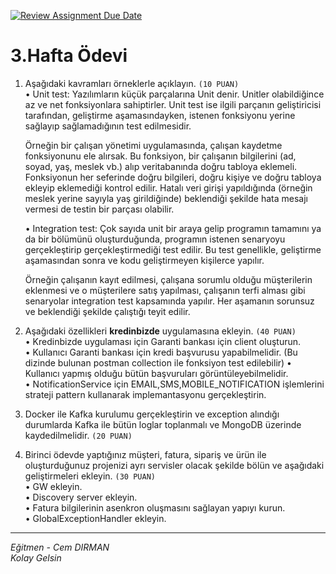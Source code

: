 [![Review Assignment Due Date](https://classroom.github.com/assets/deadline-readme-button-24ddc0f5d75046c5622901739e7c5dd533143b0c8e959d652212380cedb1ea36.svg)](https://classroom.github.com/a/b5ww4GXt)
# 3.Hafta Ödevi

1. Aşağıdaki kavramları örneklerle açıklayın. `(10 PUAN)`  
• Unit test: Yazılımların küçük parçalarına Unit denir. Unitler olabildiğince az ve net fonksiyonlara sahiptirler. Unit test ise ilgili parçanın geliştiricisi tarafından, geliştirme aşamasındayken, istenen fonksiyonu yerine sağlayıp sağlamadığının test edilmesidir.   

    Örneğin bir çalışan yönetimi uygulamasında, çalışan kaydetme fonksiyonunu ele alırsak. Bu fonksiyon, bir çalışanın bilgilerini (ad, soyad, yaş, meslek vb.) alıp veritabanında doğru tabloya eklemeli. Fonksiyonun her seferinde doğru bilgileri, doğru kişiye ve doğru tabloya ekleyip eklemediği kontrol edilir. Hatalı veri girişi yapıldığında (örneğin meslek yerine sayıyla yaş girildiğinde) beklendiği şekilde hata mesajı vermesi de testin bir parçası olabilir.

    • Integration test: Çok sayıda unit bir araya gelip programın tamamını ya da bir bölümünü oluşturduğunda, programın istenen senaryoyu gerçekleştirip gerçekleştirmediği test edilir. Bu test genellikle, geliştirme aşamasından sonra ve kodu geliştirmeyen kişilerce yapılır. 

    Örneğin çalışanın kayıt edilmesi, çalışana sorumlu olduğu müşterilerin eklenmesi ve o müşterilere satış yapılması, çalışanın terfi alması gibi senaryolar integration test kapsamında yapılır. Her aşamanın sorunsuz ve beklendiği şekilde çalıştığı teyit edilir.

2. Aşağıdaki özellikleri **kredinbizde** uygulamasına ekleyin. `(40 PUAN)`  
• Kredinbizde uygulaması için Garanti bankası için client oluşturun.  
• Kullanıcı Garanti bankası için kredi başvurusu yapabilmelidir.  (Bu dizinde bulunan postman collection ile fonksiyon test edilebilir)
• Kullanıcı yapmış olduğu bütün başvuruları görüntüleyebilmelidir.  
• NotificationService için EMAIL,SMS,MOBILE_NOTIFICATION işlemlerini strateji pattern kullanarak implemantasyonu gerçekleştirin.  

3. Docker ile Kafka kurulumu gerçekleştirin ve exception alındığı durumlarda Kafka ile bütün loglar toplanmalı ve MongoDB üzerinde kaydedilmelidir. `(20 PUAN)`

4. Birinci ödevde yaptığınız müşteri, fatura, sipariş ve ürün ile oluşturduğunuz projenizi ayrı servisler olacak şekilde bölün ve aşağıdaki geliştirmeleri ekleyin. `(30 PUAN)`  
• GW ekleyin.  
• Discovery server ekleyin.  
• Fatura bilgilerinin asenkron oluşmasını sağlayan yapıyı kurun.  
• GlobalExceptionHandler ekleyin.  

---
*Eğitmen - Cem DIRMAN*  
*Kolay Gelsin*

